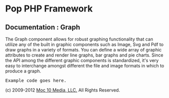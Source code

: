 Pop PHP Framework
=================

Documentation : Graph
---------------------

The Graph component allows for robust graphing functionality that can utilize any of the built in graphic components such as Image, Svg and Pdf to draw graphs in a variety of formats. You can define a wide array of graphic attributes to create and render line graphs, bar graphs and pie charts. Since the API among the different graphic components is standardized, it's very easy to interchange amongst different the file and image formats in which to produce a graph.

<pre>
Example code goes here.
</pre>

(c) 2009-2012 [Moc 10 Media, LLC.](http://www.moc10media.com) All Rights Reserved.
